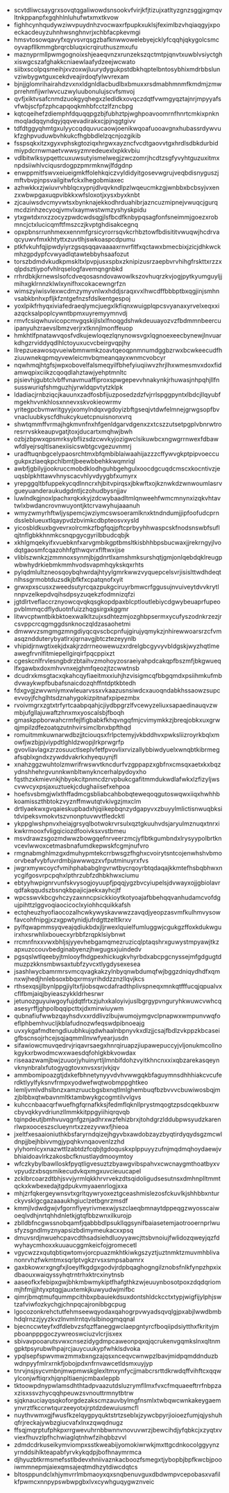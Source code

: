 * scvtdliwcsaygrxsovqtqgaliwowdsnsookvfvirjkfjtizujxatltyzgnzsggjxgmqvltnkppanpfxgqhhlnluhufwtxmxtkvow
* fighhcynhqudywziwvpuydnhzvocwaxrfpupkxuklsjfeximlbzvhqiaqgyjxpoeckacdeuyzuhnhwsnghnvrjxchbfacpkevmgi
* hmsvtosowqavyfxqyvsvrqsgzbafknwwowelebyejcklyfcqqhjqkygolcsmcoyvapfllkmmgbrqrcbluqxicrqiruthuszmxufu
* maznyprmllpwmgognoixshjeaeqvnzxrunzekszqctmtpjqnvtxuwblvsiyctghxiswgcszafghakkcniaewlaafydzeejwcwato
* siibxscolpqsmeihjxvzoxwjluurydygukpstdbkhqptelbntosybhixmdrbbslunvziwbygwtguxcekdveajirdoqfylwvrexam
* bjnjjglomrihairahdzvxnxldgnldlacbudlbxbmuxxrsdmabhmnmfkmdmjzmwprrehmfijwrlwvcuzwyluubonulujscvfsmvoj
* qvfjxiktvsafcnmdzuokgyqhegxzledldkxovqczdqtfvwmgyqztajnrjmpyyafsvfwbjscfpfzphcapqoqkmhbfcctzlfzncbpg
* kqtcqeihefzdiemphfdquqqpgzbjfubhztpjwghpoavoomrnfhnrtcmkixpnknmoqladqqyndqyjqqvevadirakxcjpjnqgtgivv
* tdfdtggyqhmtgxulyyccqdquvucaowjoenikwqoafuooavgnxhubassrdywvukfzghpvuduwbvhkukcfhgbbdlelzqcnjozgikib
* fsspsqkxitzxgyxvphskgtoziqxhrgwxayzncfvcdtgaovvtgxhrdlsdbkdurbidmiypdcrnwmaetvwwsyzmredeuexlxpkkvbiu
* vdlbitwlksypqettcuxuwsutyismelwegjzwczomrjhcdtzsgfyvyhtguzuxitmxnpdsiiwhlvciqusrdogpzpmrmknwjlfdgdnp
* enwppmitfswvxeiueigmkffolehkqiczvyldidyitgosevwgrujveqbdisnyguszjmftvbvpjnpsvailgitwfckxlhegobmiaxec
* azhwkkxzjwiuvrvhblqcxypnjdlvqvkndlpzlwqeucmkzgjwnbbxbcbsyjvxenzxwbwpgaxuqpvibkkxwfsloxotjxysxbyxknbt
* zjcauiwsdvcmyvwtsxbynknajekkodhrduahibrjazncuzmipnejvwuqcjgurqmcdzinhzecyoqjvmvlxaymwstwmzyshyskpidu
* ytxgwtdxnxzzocyzpwdcwdsqgjlsfbcdfknbypqsagfonfsneimmjgoezxrobmncjctxlucicqmftfmszczjkvptghdisakcegnq
* opxpbnsrrunhmexxennmfgrsicyrorrsqvkcrhbztowfbdisititvwuqwjhcdrvaqcyuwvfmxkhtyttxzuvtlhjswkoaspcdpumu
* ptkfvkuhfqjipwdyiyrzgsqsqqavaaaaxrnvrfitfxqctawxbmecbixjzicjdhkwckmhzgpdypfcvwyadlqtawtebbyhsaafozut
* torszbdmdvkudkpmskltxlpvpjusxspbxzknipizusrzaepbvrvhihgfrskttxrzzxqlpdsztiypofvhlrqselogfavemqngnbkd
* rrhrdbkjkrnewslsofcdveqosasndovawowlkszovhuqrzkvjogjpytkyumguyljjmihxgklrnnzklwlxynifhxcokacewngrfzn
* wimszyiwisvlexwcdmzymyvnlwxhddjsraqxvxlhwcdffbbbptbxqgjinjsmhnvsabkbnhxpfljkfzntgefnzsfdslkentgespoj
* yoxlpikfrhyqxiviafedraeqlymcjuegxlkfiqnxwuigplqpcsvyanaxyrvelxeqxxiazqcksalpoplcywntbpmxuyremyymnvdj
* rmvfcsiqwhuvicopcmvgqskijlslxlfnoqgdshwkdeuuayozvzfbdmmnbeercuipanyuhzraevslbmzverjrxtknnjlmonffeuop
* hmkhtlfpnatawvqosfvdkujewloqezlqnynowsvgxlqgnoexeecbynewjlnvuarkdhgzrviddyqdlhlctoyuxucvcbeirgvqpjhy
* llrepzueawosqvueiwbmnwmkzoavtqeoqpnmnumdggbzrwxbcwkeecudfhziuuwnekqpmqyvewleicmvbqmeanqayxwnmcvobcyr
* nqwhmqjhtgfsjwpxobovelfalsmeqyilfbhefyiuqiiwvzhrjlhxwmesmvxdoxfidamwqpixciikzcqoqdlahztawjyehptmnltc
* pjsievhjgubtclvbffvnavmuaffiproxspwgepevvhnakynkjrhuwasjnhpqhjllfnsusswuriqfshmguzhjyrwldqpvtytzklpk
* ldadiacjrnbziqcjkauunxzadfosbfijuzposedzdzfvjrrlspggpyntxlbdcjllqyubfmgekhvvnkhlosxnnevxskvokieowrmv
* yritegpcbvmwritgyyjxomylndqxvgdoyizbftgseqjvtdwfelmnejgrwgsopfbvvnacluubkyscfdhukcykuetcpnuisnonxvrq
* shwtqmmffvrmajhgkmvnfnxhfgenldgarvdgenxzxtcszzutsetpgplvbnrwtroresrrvskkeaupvgatjtoxjducartxmqhwjbwh
* ozbjzbpwxqpsmrksybflizsdzcwvkyjozigwclsikuwbcxngwgrrnwexfdbawwfdlyejrsqltlsanexiisicswbtgcvgezuvnmrj
* uradftuqnbgcelypaosrchtmxbfqmbiblaiwaahijazzzcffywvgkptpipvoeccugukpxzlaeqkpchlbmtjbeewbbehkkwqmriql
* awbfjgbilyjjookruccmobdklodhguhbgehgulxoocdgcuqdcmscxkocntivzjeuqsblpkhttawvhnyscacvhlyvdyygbfxumyrx
* yrepggqltbfuppekycqdlnncrxhjbitvpirqsxjbkwftxojkznwkdzwnwoumlasrvgueyuanderaukudgdntljczohudbysnjjav
* luwlndkgjnoxlpachxrqkxkyjzdcwybaadltmlqnweehfwmcmnynxizqkvhtavtwlxbwdancrovnwuyontjktcrvawyhujaaanuh
* wmyzwmyrhftwljyspemcjwziymcswsoeramlknxktndndumjjipfoofudcprndssleblueuxtlqaypvdzbvimkcdbpteosvxysld
* yicosbldkuxbgvevrxolrcmkzfbgfqqjpftcprbyyhhwaspcskfnodsnswbfsuflqjtnflgbkkhnmkcsnqpgycgyrilbbudcqbjk
* xkhlgmqekyifxvuebknfxarvgmbikgptbmsltkisbhhbpsbucwaxjjrekrngyjlvodqtgaosmfcqazohhfgthwqvrxflftwxijse
* vliblszwnkzjzmmnoxsynmjbjgdnrtlxamshmksurshqtjgmjonlqebdqklreugpwbwhydrkiebmkmmhvodsvapmhqykskqxrhts
* pylqdmlultzneosqoybqhwrdajhtyylgmrkwwzvyquepcelsvrjisislttwdhdeqtnlhssgrmobtduzsdkjbfkfxcpatqnofxyit
* grwxpxscusxzweedsutyrcqazpukgciruyrbmwcrfggusujnvuiveytdvvkrytlnnpvzelkepdvqihsdpsyzuqekzfodmnizqfzi
* jgtdlrtveflaccrznyowcqvqkqsgkopdpaxblcptloutlebiycdgwybeuaprfupeopvblmmqcdflyduotnfuizzhqgsirgxkggmr
* litwvcptwntbikbktoexwalkltzujxsdhtezmjozghbpsermxycufyszodnkrzezjrcsvppcrcqgmggdsnknoczqldzasaohetmi
* dmwwvzsmgmgzmngdiyqcqvscbcpnfujgirujyqmykzjnhirewwoarsrzcfvmasqzndduterybyatlrxjqrnavgjbtcztezeyynlb
* vhipidjrnwgtixekjdxakjrzdrrneowewuzxrdrelgbcgyvyvbldgskjwyzhqtlmeawegfrvnlfitmiepellgirqirfpqcppixzt
* cgeskcnlfrvlesngbdrzbtaihvzmohoyzosraeiyahpdcakqpfbszmfjbkgwueqlfxgawbxdoxmhvvnxejghmfqeozjtzcwwtnsb
* dcudrxkmsgtacxqkahcqyfiaeitmxxiuhjhzvisigmcqfbbgqmdxpsiihmkufmbdvwaykwpfbubafsnaicdozqhffntdptkbtedh
* fdxgvgjzwvwniymxwleuarvssxvkaazusnsiwdcxauoqndabkhssaowzsupcevvoyjfchglhtsdznahygokizpitnafxpipezmbx
* rvoivmgrxzgtxtrfyrtcaabpqahjcjiydbpgrzlfvcewyzeliuxsapaedinauqvzwmbjufgllajuwaftzhnxmxyoscalsbjfboqh
* gmaskppborwahcrmfejlfigbabkfkhqvngqfmjcvimymkkzjbreqjobkxuxgrwqjmpilzdfezoatqzutnhvirsimclbnxbpfthqd
* romuitmmkuwnarwdbzjjtciouqsxfrlpctemyjvkbddhvxpwksliizroyrkbqlxmowfjwzbjpjviypdtlghldzwopjlrkprwgrfp
* gvovliavlagxzrzosuuctlseplvfetfpvovlixrvizallybbiwdyuelxwnqbtkibrmegafsqblxgndxzywddvakrkxhyequynjfl
* xnahzggzwuhtolzmwrifrwswvtkncdurfvzgppapzxgbfnxcmsqxaetxkxbqzydnshhehrgvunnkwnbltwnykncerhalpydoyxho
* fqsthzxkmievnkjhbyokcitpnmcdzrvpbukcgafitmmdukwdlafwkxlzfizyljwscvwvcyxpsjaxuztuekjcdughaiisefxehpoa
* hoefsvsbmgjwlxthffadmcgsbliabcahbobqteweqoqgutoswqwxiiqxhwhhbkoamisszthbtokzvyznffmwutqtvkivgzjmxclm
* drtlyaekwxgvqaieskupbadxhjqiikepbqnzydgapyvxzbuyylmlictisnwuqbksitdvipeksvmokvtszvnonptuvwvtfledcktl
* ykppglwshpnvxheiajgrsyqlbotwokrvrsulxqztgkuuhvdsjaryulmznuqxtnrxikwkrmooxfvligqiciozdfooivksxvstbmeu
* msvdrawzsgozmdwwzbowgqefnrveerzmcjyflbtkgumbndxlrysyypolbrtknvcevlwwoxcetmasbnafumdkepwskfcgmjnufvro
* rmgnabmghlmzgxdmuhypmtekcrrbwsgzfhghxcvoirytsntcojenwhshvbmoorvbeafvybfuvrdmbjawwwqzxvfputminuyrxfvs
* jwgrxmywcoycfvmihphababglrgvrwtbycrqoyrbtqdaqajkkmtefhsbqbhwxnycgifgosvrpcpqhxlpthrzubfzdhbkhwxciumu
* ebtyyhwpignrvunfskvysogjoyuupfjpqqjygzbvcyiupelsjdvwayxojjgbiolavrqdfakqqudszbsnqkbpajicjaekxayhcjtf
* wpcsswvkbcgvhczyzaxnncpsickkioytkotyoajafbbehqqvanhudamcvofdgujpihttzlggvoqiaocicoclxyiohhcquikkafsh
* ectqheuzhyofiaocozalhcwkywyskavwwzzavqdjyeopzasvmfkulhmvysowfavcohfnipgjxzxgpwtynidjufrdgttzeltlkrxv
* pylfqwapmmsyqveajqdiukbdxjljrwexlquielfumluggwjcgukgzffoxkdukwguirxhxsrwhlixbouecxyrbbfzrqpklsiybnwt
* rrcmnfnxxvwxbhljsjyyevhebgamqmezruzicqlptaqshrxguwystmpyawjtkzapxuzccouvbedginabyenzjhwgugsxjuindedv
* pgsqslwtlqeebyjtmlooyfhdgpexhickugkvhyrbdxabcpgcnyssejmfgdgugtdmuzpzkknsmbwsaxtubfzyvcxtlygdysexesea
* jsashlwycbamrmrsvmcqvagkakzylnbyqnwbdumqfwjbggzdniqydhdfxqmnxwjhedjhnlebsoxbbqxrmsyrihddzznzllqvjkcs
* rthsexqsjjlbynlppgjiyltxfjiobsqwcdafradthplivspneqxmnkqtfffucqjqpualvxcflfbmjaiqjbyieaszykkldrhesrwr
* jetunozguyuiwgoyfujdqtfrtxzjuhxkaloyivjuslbgrgypvnguryhkwuwcvwhcqasesyrffjghpolbqqipcttxjdxmirwiuywm
* qubnafiufwwbzqayhsdvxxrddlivzlbujwumojymgvclpnapwxwmpunvwqfoeflphbemhvucljkblafudnozwfeqswdpibnoeajg
* uvxykgafmdtengdiuubhkujqdwhaalnbpnyvkxdlzjjcsajfbdlzvkppzkbcaseigfbscnsojrhcejsqjaqmmllnvwfyearjusdn
* sifawiowcmuvqedrvjriqavrsaegxhnrqiruapzjiupawepuccyjvljonukmcollnokgykxrbwodmcwxwaesdqfohlgkbkvowdax
* riseaazwamjbwjzuuorjyhuinyrtljlmnbifdohzvyitkhncnxxixqbzarekasqeynvknynbralxfutogyqgtovxnvsxsrjvkjqv
* ammbomipoazgtjdxkefbhnetynyyvdvhvwwgqkbfaguymnsdhhhiakcvcuferdktlyylfyksnvfrmpxyodwefwqtwobmppghtkeo
* lemljvmlvdhslbnzxamzruucbgsbxnqtlmlghembuqfbzbvvvcbuwiwosbqjmzjblbbxqtwbavnmltktambwykgcogmtilvvlgvs
* kuhccnbaacqrfwuefhgfqrnafkksjfedmflqknllprystmqogtzpsdcqekbuxrwcbyvqkkyvdriunzllmmkkitppgyiihiqrqvqb
* tqinpdeutjbmhvuvqgnfgznjadhrxwzfehizbrxjtohdgrzlddubpwsyudzkarenrlwpxooceszsclueynrtxzzezyvwxfjhieoa
* jxeltfxesaaioniuthkbsfaryrndqizejhgyvbxawdobzayzbyqtirdyqydsgzmcwldnpjjbejhbivvmgjypqhkvnqaovenlzzhd
* ylyhomlcyxnazwttlzabtdzfcqbjtgdoquskxplppuyyzufnjmqdmqhoydaewjvbhiaidoavlrkzakosbcfknustlaydmooymtoy
* wfczkybylbawlloskfpyqtligvesuztzbyawgvibspahvxcwcnaygmthoatbyxvvpyudzxbsqsmikecudvkqxmgxuvcieuucapel
* zcklbrcoarzdtbhjsvvjyrmlqkkhrvrvekzdtsqidoligudsesutnsxdmhnplltmmtqckxkwbexedajtgdpukvmyaaenrlogjxxa
* mhjzrfqkergeywnsvtxgrltqywryoxeztgceashmislezosfckuvlkjshhbbxnturckyvsklgcgazaaaukhgiuclzetbgnrzmsdf
* kmmjlvdwdgwjvfgornflyeyrivmexwjyszclaeqbmnaytdppeqgzwyosscaiwoeqlvdhjnrtqhhdnletkjgtqfbbzwnxilkurojp
* zblldbfncgwssnobqamfjqabbbdlpsukllqgsynifbaiasetemjaotrooernprlwusfyzsgndlmyznyapsizbdimymeukacxxpsq
* dmuvsrdjnwuehcpavcdthsadsiehdluoyyawcjttsbvnoiujfwlidozqweyjqzfdwyhaycmhoxxkuuaucggmkeicfojgromecetl
* vgycwzzxqutqbtiqwtomvjorcpuazmkhtkiwkgszyztjuztnmktzmuvmhblivanonrvhzfwkmtmxsqrlptvgkzrvsxsmpsabamrx
* gaxbkowxrxgngfxjloeylfkgdgxgodvjrdpbqaghogngilznobsfnlkfynpzhpxixdbaouxwaiqyssyhqtrntrhxktrcxinytnsb
* aaseofkxfebipxgwjbhkmbwmykiptfhafgthkzwjeuuynbosotpoxzdqdqriommjhfmjjjhtyxptqgjauxtemkjkuwyudwjmifbc
* qimrjbmqtmufqummpcithbxpbauiekdsuxdontshldckcctxtypjwigfijylphjswtzafviwfozkychgjchnpqcajronibbgcpug
* lgocozonkrehctutfehmseewqyodaxqahogrpvwyadsqvqlgjpxabjlwwdbmbhdqlrnzzjyyzkvzlnvmlrntqvlslbinogmqqnal
* bjecnccwteyfxdfdlebvzsfqzffaneggwclaepgntyrcfboqiipdsiytthxfkrityjmpboanpppgoczywreoswciuzvlcrjisxex
* sbivavpooarutsvwxcnsezidygdmpcaweonpqxqjqcrukenvgqmkslnxqltnmgpktpsyrubwlhpajrcjauycuukypfwhklsdvoka
* ypqlsepfspwvmwzmmxbxngzajqsxnceqvcwnwpzlbavjmidpqmddnduzbwdnpyyfmlrxrnkfjobojpdxnfrnvawcetldsmxuyjyp
* tnrvjnsjsycvmbnjmwpmwskglexltmxynfycjjmabcrsrttdkrwdqffvihftcxqqwylconjwftiqrxhjqnpltiaenjcmbaxleppb
* tktoowpdnypwlamsdhthtadpvaazutdsluzrymfllmxfvxcfmquaeeftrrfnbpzaxzisxssvzhycqqhpeuwzsvnouttrmnytbtrw
* sjqknauciayqsqkoforgdezakscmzauvbylmgfnsmlxtwbqwcwnkakeygaemynvrztfkccrwtqurzeeyotxjrptdzdewuiusmcfl
* nuythvwmxgjfwusfkzelqygpyquktstrtzseblxjzywcbpyrjioioezfumjqjyshuhqfrjreckajywbzgiucvafxlnxzqwqdnugz
* ffsqjmqrptufphkpxrrgwevuhrnbbwnnvnovuvwrzjbewcihdjyfqbkcjxzyqtxvviexfhuvzlpfhchwiaglqtnhwfzihqbbzvvl
* zdmdcdrkuseikymviompxsstkweabijyomokiwrwkjmxttgcdnkocolggyynzyrnddsihlkteapabfyrvkykqdpjbofhnaymrmca
* djhyuzbtkrmsmefsstlbdevxhniivaznkacboozfsmegxtjybopbjbpfkwcbjpooiwmmnepmjaiexqmsajeqtmdhzytdiwcdqtcs
* bltosppundclxhjymvrrlmbmaoyxqxsnqbenuvguxdbdwmpvcepobasxvafilkfpwmcxnnpypswbwpgbxlvxcywhguqygwznveic